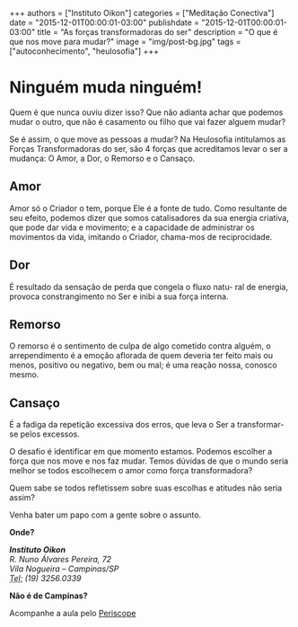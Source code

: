 
+++
authors = ["Instituto Oikon"]
categories = ["Meditação Conectiva"]
date = "2015-12-01T00:00:01-03:00"
publishdate = "2015-12-01T00:00:01-03:00"
title = "As forças transformadoras do ser"
description = "O que é que nos move para mudar?"
image = "img/post-bg.jpg"
tags = ["autoconhecimento", "heulosofia"]
+++

# Ninguém muda ninguém!

Quem é que nunca ouviu dizer isso? Que não adianta achar que podemos mudar o outro, que não é casamento ou filho que vai fazer alguem mudar?

Se é assim, o que move as pessoas a mudar? Na Heulosofia intitulamos as Forças Transformadoras do ser, são 4 forças que acreditamos levar o ser a mudança: O Amor, a Dor, o Remorso e o Cansaço.

## Amor
Amor só o Criador o tem, porque Ele é a fonte de tudo. Como resultante de seu efeito, podemos dizer que somos catalisadores da sua energia criativa, que pode dar vida e movimento; e a capacidade de administrar os movimentos da vida, imitando o Criador, chama-mos de reciprocidade.

## Dor
É resultado da sensação de perda que congela o fluxo natu- ral de energia, provoca constrangimento no Ser e inibi a sua força interna.

## Remorso
O remorso é o sentimento de culpa de algo cometido contra alguém, o arrependimento é a emoção aflorada de quem deveria ter feito mais ou menos, positivo ou negativo, bem ou mal; é uma reação nossa, conosco mesmo.


## Cansaço
É a fadiga da repetição excessiva dos erros, que leva o Ser a transformar-se pelos excessos.


O desafio é identificar em que momento estamos. Podemos escolher a força que nos move e nos faz mudar. Temos dúvidas de que o mundo seria melhor se todos escolhecem o amor como força transformadora?

Quem sabe se todos refletissem sobre suas escolhas e atitudes não seria assim?


Venha bater um papo com a gente sobre o assunto.


**Onde?**

<address>
  <strong>Instituto Oikon</strong><br>
  R. Nuno Álvares Pereira, 72<br>
  Vila Nogueira – Campinas/SP<br>
  <abbr title="Phone">Tel:</abbr> (19) 3256.0339
</address>


**Não é de Campinas?**

Acompanhe a aula pelo [Periscope][a41c6f3b]

  [a41c6f3b]: https://www.periscope.tv/ "Periscope"
